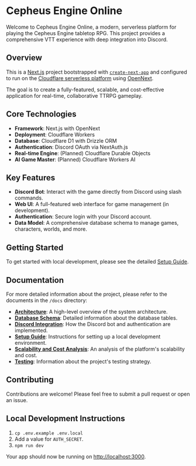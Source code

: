 # Cepheus Engine Online

Welcome to Cepheus Engine Online, a modern, serverless platform for playing the Cepheus Engine tabletop RPG. This project provides a comprehensive VTT experience with deep integration into Discord.

## Overview

This is a [Next.js](https://nextjs.org/) project bootstrapped with [`create-next-app`](https://github.com/vercel/next.js/tree/canary/packages/create-next-app) and configured to run on the [Cloudflare serverless platform](https://www.cloudflare.com/developer-platform/) using [OpenNext](https://open-next.js.org/).

The goal is to create a fully-featured, scalable, and cost-effective application for real-time, collaborative TTRPG gameplay.

## Core Technologies

- **Framework**: Next.js with OpenNext
- **Deployment**: Cloudflare Workers
- **Database**: Cloudflare D1 with Drizzle ORM
- **Authentication**: Discord OAuth via NextAuth.js
- **Real-time Engine**: (Planned) Cloudflare Durable Objects
- **AI Game Master**: (Planned) Cloudflare Workers AI

## Key Features

- **Discord Bot**: Interact with the game directly from Discord using slash commands.
- **Web UI**: A full-featured web interface for game management (in development).
- **Authentication**: Secure login with your Discord account.
- **Data Model**: A comprehensive database schema to manage games, characters, worlds, and more.

## Getting Started

To get started with local development, please see the detailed [Setup Guide](./docs/setup.md).

## Documentation

For more detailed information about the project, please refer to the documents in the `/docs` directory:

- **[Architecture](./docs/architecture.md)**: A high-level overview of the system architecture.
- **[Database Schema](./docs/database_schema.md)**: Detailed information about the database tables.
- **[Discord Integration](./docs/discord-integration.md)**: How the Discord bot and authentication are implemented.
- **[Setup Guide](./docs/setup.md)**: Instructions for setting up a local development environment.
- **[Scalability and Cost Analysis](./docs/scalability_and_cost_analysis.md)**: An analysis of the platform's scalability and cost.
- **[Testing](./docs/testing.md)**: Information about the project's testing strategy.

## Contributing

Contributions are welcome! Please feel free to submit a pull request or open an issue.

## Local Development Instructions

1. `cp .env.example .env.local`
2. Add a value for `AUTH_SECRET`.
3. `npm run dev`

Your app should now be running on [http://localhost:3000](http://localhost:3000).
